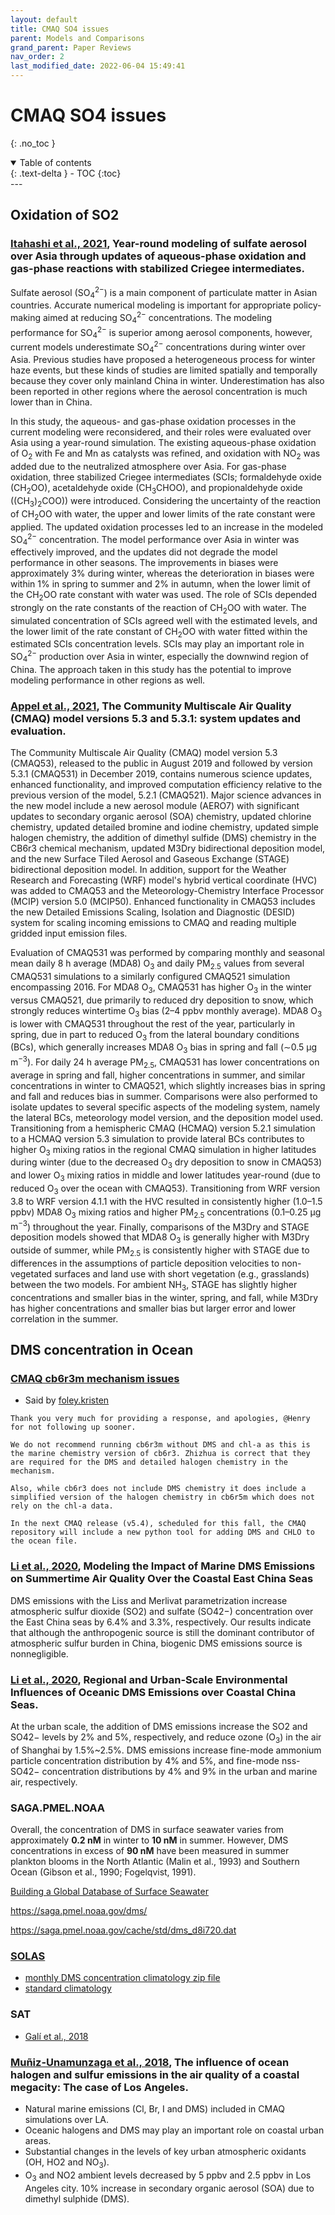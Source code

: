 ```yaml
---
layout: default
title: CMAQ SO4 issues
parent: Models and Comparisons
grand_parent: Paper Reviews
nav_order: 2
last_modified_date: 2022-06-04 15:49:41
---
```


# CMAQ SO4 issues
{: .no_toc }

<details open markdown="block">
  <summary>
    Table of contents
  </summary>
  {: .text-delta }
- TOC
{:toc}
</details>
---

## Oxidation of SO2
### [Itahashi et al., 2021][Itahashi21], Year-round modeling of sulfate aerosol over Asia through updates of aqueous-phase oxidation and gas-phase reactions with stabilized Criegee intermediates.

Sulfate aerosol (SO<sub>4</sub><sup>2−</sup>) is a main component of particulate matter in Asian countries. Accurate numerical modeling is important for appropriate policy-making aimed at reducing SO<sub>4</sub><sup>2−</sup> concentrations. The modeling performance for SO<sub>4</sub><sup>2−</sup> is superior among aerosol components, however, current models underestimate SO<sub>4</sub><sup>2−</sup> concentrations during winter over Asia. Previous studies have proposed a heterogeneous process for winter haze events, but these kinds of studies are limited spatially and temporally because they cover only mainland China in winter. Underestimation has also been reported in other regions where the aerosol concentration is much lower than in China. 

In this study, the aqueous- and gas-phase oxidation processes in the current modeling were reconsidered, and their roles were evaluated over Asia using a year-round simulation. The existing aqueous-phase oxidation of O<sub>2</sub> with Fe and Mn as catalysts was refined, and oxidation with NO<sub>2</sub> was added due to the neutralized atmosphere over Asia. For gas-phase oxidation, three stabilized Criegee intermediates (SCIs; formaldehyde oxide (CH<sub>2</sub>OO), acetaldehyde oxide (CH<sub>3</sub>CHOO), and propionaldehyde oxide ((CH<sub>3</sub>)<sub>2</sub>COO)) were introduced. Considering the uncertainty of the reaction of CH<sub>2</sub>OO with water, the upper and lower limits of the rate constant were applied. The updated oxidation processes led to an increase in the modeled SO<sub>4</sub><sup>2−</sup> concentration. The model performance over Asia in winter was effectively improved, and the updates did not degrade the model performance in other seasons. The improvements in biases were approximately 3% during winter, whereas the deterioration in biases were within 1% in spring to summer and 2% in autumn, when the lower limit of the CH<sub>2</sub>OO rate constant with water was used. The role of SCIs depended strongly on the rate constants of the reaction of CH<sub>2</sub>OO with water. The simulated concentration of SCIs agreed well with the estimated levels, and the lower limit of the rate constant of CH<sub>2</sub>OO with water fitted within the estimated SCIs concentration levels. SCIs may play an important role in SO<sub>4</sub><sup>2−</sup> production over Asia in winter, especially the downwind region of China. The approach taken in this study has the potential to improve modeling performance in other regions as well.

### [Appel et al., 2021][Appel21], The Community Multiscale Air Quality (CMAQ) model versions 5.3 and 5.3.1: system updates and evaluation. 
<p> The Community Multiscale Air Quality (CMAQ) model version 5.3 (CMAQ53), released to the public in August 2019 and followed by version 5.3.1 (CMAQ531) in December 2019, contains numerous science updates, enhanced functionality, and improved computation efficiency relative to the previous version of the model, 5.2.1 (CMAQ521). Major science advances in the new model include a new aerosol module (AERO7) with significant updates to secondary organic aerosol (SOA) chemistry, updated chlorine chemistry, updated detailed bromine and iodine chemistry, updated simple halogen chemistry, the addition of dimethyl sulfide (DMS) chemistry in the CB6r3 chemical mechanism, updated M3Dry bidirectional deposition model, and the new Surface Tiled Aerosol and Gaseous Exchange (STAGE) bidirectional deposition model. In addition, support for the Weather Research and Forecasting (WRF) model's hybrid vertical coordinate (HVC) was added to CMAQ53 and the Meteorology-Chemistry Interface Processor (MCIP) version 5.0 (MCIP50). Enhanced functionality in CMAQ53 includes the new Detailed Emissions Scaling, Isolation and Diagnostic (DESID) system for scaling incoming emissions to CMAQ and reading multiple gridded input emission files.</p> 

<p><span id="page2868"/>Evaluation of CMAQ531 was performed by comparing monthly and seasonal mean daily 8 h average (MDA8) O<span class="inline-formula"><sub>3</sub></span> and daily PM<span class="inline-formula"><sub>2.5</sub></span> values from several CMAQ531 simulations to a similarly configured CMAQ521 simulation encompassing 2016. For MDA8 O<span class="inline-formula"><sub>3</sub></span>, CMAQ531 has higher O<span class="inline-formula"><sub>3</sub></span> in the winter versus CMAQ521, due primarily to reduced dry deposition to snow, which strongly reduces wintertime O<span class="inline-formula"><sub>3</sub></span> bias (2–4 ppbv monthly average). MDA8 O<span class="inline-formula"><sub>3</sub></span> is lower with CMAQ531 throughout the rest of the year, particularly in spring, due in part to reduced O<span class="inline-formula"><sub>3</sub></span> from the lateral boundary conditions (BCs), which generally increases MDA8 O<span class="inline-formula"><sub>3</sub></span> bias in spring and fall (<span class="inline-formula">∼0.5</span> <span class="inline-formula">µg m<sup>−3</sup></span>). For daily 24 h average PM<span class="inline-formula"><sub>2.5</sub></span>, CMAQ531 has lower concentrations on average in spring and fall, higher concentrations in summer, and similar concentrations in winter to CMAQ521, which slightly increases bias in spring and fall and reduces bias in summer. Comparisons were also performed to isolate updates to several specific aspects of the modeling system, namely the lateral BCs, meteorology model version, and the deposition model used. Transitioning from a hemispheric CMAQ (HCMAQ) version 5.2.1 simulation to a HCMAQ version 5.3 simulation to provide lateral BCs contributes to higher O<span class="inline-formula"><sub>3</sub></span> mixing ratios in the regional CMAQ simulation in higher latitudes during winter (due to the decreased O<span class="inline-formula"><sub>3</sub></span> dry deposition to snow in CMAQ53) and lower O<span class="inline-formula"><sub>3</sub></span> mixing ratios in middle and lower latitudes year-round (due to reduced O<span class="inline-formula"><sub>3</sub></span> over the ocean with CMAQ53). Transitioning from WRF version 3.8 to WRF version 4.1.1 with the HVC resulted in consistently higher (1.0–1.5 ppbv) MDA8 O<span class="inline-formula"><sub>3</sub></span> mixing ratios and higher PM<span class="inline-formula"><sub>2.5</sub></span> concentrations (0.1–0.25 <span class="inline-formula">µg m<sup>−3</sup></span>) throughout the year. Finally, comparisons of the M3Dry and STAGE deposition models showed that MDA8 O<span class="inline-formula"><sub>3</sub></span> is generally higher with M3Dry outside of summer, while PM<span class="inline-formula"><sub>2.5</sub></span> is consistently higher with STAGE due to differences in the assumptions of particle deposition velocities to non-vegetated surfaces and land use with short vegetation (e.g., grasslands) between the two models. For ambient NH<span class="inline-formula"><sub>3</sub></span>, STAGE has slightly higher concentrations and smaller bias in the winter, spring, and fall, while M3Dry has higher concentrations and smaller bias but larger error and lower correlation in the summer.</p>


[Itahashi21]: <https://doi.org/10.1016/j.aeaoa.2021.100123> "Itahashi, S., Uchida, R., Yamaji, K., Chatani, S. (2021). Year-round modeling of sulfate aerosol over Asia through updates of aqueous-phase oxidation and gas-phase reactions with stabilized Criegee intermediates. Atmospheric Environment: X 12, 100123. "
[Appel21]: <https://doi.org/10.5194/gmd-14-2867-2021> "Appel, K.W., Bash, J.O., Fahey, K.M., Foley, K.M., Gilliam, R.C., Hogrefe, C., Hutzell, W.T., Kang, D., Mathur, R., Murphy, B.N., Napelenok, S.L., Nolte, C.G., Pleim, J.E., Pouliot, G.A., Pye, H.O.T., Ran, L., Roselle, S.J., Sarwar, G., Schwede, D.B., Sidi, F.I., et al. (2021). The Community Multiscale Air Quality (CMAQ) model versions 5.3 and 5.3.1: system updates and evaluation. Geoscientific Model Development 14, 2867–2897." 


## DMS concentration in Ocean
### [CMAQ cb6r3m mechanism issues ](https://forum.cmascenter.org/t/cmaq-cb6r3m-mechanism-issues/3125)

- Said by [foley.kristen](https://forum.cmascenter.org/u/foley.kristen/summary)
```
Thank you very much for providing a response, and apologies, @Henry for not following up sooner.

We do not recommend running cb6r3m without DMS and chl-a as this is the marine chemistry version of cb6r3. Zhizhua is correct that they are required for the DMS and detailed halogen chemistry in the mechanism.

Also, while cb6r3 does not include DMS chemistry it does include a simplified version of the halogen chemistry in cb6r5m which does not rely on the chl-a data.

In the next CMAQ release (v5.4), scheduled for this fall, the CMAQ repository will include a new python tool for adding DMS and CHLO to the ocean file.
```

### [Li et al., 2020][Li20], Modeling the Impact of Marine DMS Emissions on Summertime Air Quality Over the Coastal East China Seas

DMS emissions with the Liss and Merlivat parametrization increase atmospheric sulfur dioxide (SO2) and sulfate (SO42−) concentration over the East China seas by 6.4% and 3.3%, respectively. Our results indicate that although the anthropogenic source is still the dominant contributor of atmospheric sulfur burden in China, biogenic DMS emissions source is nonnegligible.

[Li20]: <https://doi.org/10.1029/2020EA001220> "Li, S., Sarwar, G., Zhao, J., Zhang, Y., Zhou, S., Chen, Y., Yang, G., Saiz-Lopez, A. (2020). Modeling the Impact of Marine DMS Emissions on Summertime Air Quality Over the Coastal East China Seas. Earth and Space Science 7, e2020EA001220. "

### [Li et al., 2020][Li20b],  Regional and Urban-Scale Environmental Influences of Oceanic DMS Emissions over Coastal China Seas.

At the urban scale, the addition of DMS emissions increase the SO2 and SO42− levels by 2% and 5%, respectively, and reduce ozone (O<sub>3</sub>) in the air of Shanghai by 1.5%~2.5%. DMS emissions increase fine-mode ammonium particle concentration distribution by 4% and 5%, and fine-mode nss-SO42− concentration distributions by 4% and 9% in the urban and marine air, respectively. 

[Li20b]: <https://doi.org/10.3390/atmos11080849> "Li, S., Zhang, Y., Zhao, J., Sarwar, G., Zhou, S., Chen, Y., Yang, G., Saiz-Lopez, A. (2020). Regional and Urban-Scale Environmental Influences of Oceanic DMS Emissions over Coastal China Seas. Atmosphere 11, 849. "

### SAGA.PMEL.NOAA
Overall, the concentration of DMS in surface seawater varies from approximately **0.2 nM** in winter to **10 nM** in summer. However, DMS concentrations in excess of **90 nM** have been measured in summer plankton blooms in the North Atlantic (Malin et al., 1993) and Southern Ocean (Gibson et al., 1990; Fogelqvist, 1991).

[Building a Global Database of Surface Seawater][saga]

[saga]: <https://saga.pmel.noaa.gov/dms/DMSweb_program_descript.html> "Building a Global Database of Surface Seawater Dimethylsulfide (DMS) Concentrations"

https://saga.pmel.noaa.gov/dms/

https://saga.pmel.noaa.gov/cache/std/dms_d8i720.dat

### [SOLAS](https://www.bodc.ac.uk/solas_integration/implementation_products/group1/dms/)
- [ monthly DMS concentration climatology zip file](https://www.bodc.ac.uk/solas_integration/implementation_products/group1/dms/documents/dmsclimatology.zip)
- [standard climatology](https://www.bodc.ac.uk/solas_integration/implementation_products/group1/dms/documents/dms-1degrex1degree.zip)

### SAT
- [Galí et al., 2018][Galí18]

[Galí18]: <https://doi.org/10.5194/bg-15-3497-2018> "Galí, M., Levasseur, M., Devred, E., Simó, R., Babin, M. (2018). Sea-surface dimethylsulfide (DMS) concentration from satellite data at global and regional scales. Biogeosciences 15, 3497–3519. "

### [Muñiz-Unamunzaga et al., 2018][Muñiz18], The influence of ocean halogen and sulfur emissions in the air quality of a coastal megacity: The case of Los Angeles.

- Natural marine emissions (Cl, Br, I and DMS) included in CMAQ simulations over LA.
- Oceanic halogens and DMS may play an important role on coastal urban areas.
- Substantial changes in the levels of key urban atmospheric oxidants (OH, HO2 and NO<sub>3</sub>).
- O<sub>3</sub> and NO2 ambient levels decreased by 5 ppbv and 2.5 ppbv in Los Angeles city.
10% increase in secondary organic aerosol (SOA) due to dimethyl sulphide (DMS).

[Muñiz18]: <https://doi.org/10.1016/j.scitotenv.2017.06.098> "Muñiz-Unamunzaga, M., Borge, R., Sarwar, G., Gantt, B., de la Paz, D., Cuevas, C.A., Saiz-Lopez, A. (2018). The influence of ocean halogen and sulfur emissions in the air quality of a coastal megacity: The case of Los Angeles. Science of The Total Environment 610–611, 1536–1545. "